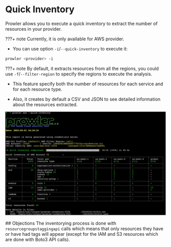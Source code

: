 # Quick Inventory

Prowler allows you to execute a quick inventory to extract the number of resources in your provider.

???+ note
    Currently, it is only available for AWS provider.


- You can use option `-i`/`--quick-inventory` to execute it:
```sh
prowler <provider> -i
```

???+ note
    By default, it extracts resources from all the regions, you could use `-f`/`--filter-region` to specify the regions to execute the analysis.

- This feature specify both the number of resources for each service and for each resource type.

- Also, it creates by default a CSV and JSON to see detailed information about the resources extracted.

![Quick Inventory Example](../img/quick-inventory.jpg)

## Objections
The inventorying process is done with `resourcegroupstaggingapi` calls which means that only resources they have or have had tags will appear (except for the IAM and S3 resources which are done with Boto3 API calls).
